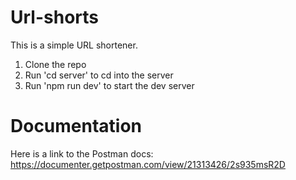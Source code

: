 # Url-shorts

This is a simple URL shortener.

1. Clone the repo
2. Run 'cd server' to cd into the server
3. Run 'npm run dev' to start the dev server

# Documentation

Here is a link to the Postman docs: https://documenter.getpostman.com/view/21313426/2s935msR2D
